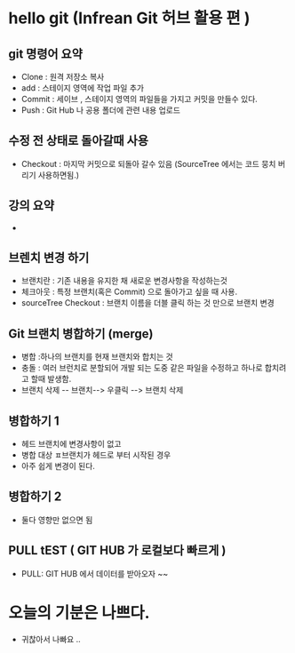 # hello git (Infrean Git 허브 활용 편 )

## git 명령어 요약

- Clone  : 원격 저장소 복사
- add    : 스테이지 영역에 작업 파일 추가
- Commit : 세이브 , 스테이지 영역의 파일들을 가지고 커밋을 만들수 있다.
- Push   : Git Hub 나 공용 폴더에 관련 내용 업로드 

## 수정 전 상태로 돌아갈때 사용 
- Checkout : 마지막 커밋으로 되돌아 갈수 있음 (SourceTree 에서는 코드 뭉치 버리기 사용하면됨.)

## 강의 요약 
- 

## 브렌치 변경 하기 
- 브랜치란 : 기존 내용을 유지한 채 새로운 변경사항을 작성하는것 
- 체크아웃 : 특정 브랜치(혹은 Commit) 으로 돌아가고 싶을 때 사용.
- sourceTree Checkout : 브랜치 이름을 더블 클릭 하는 것 만으로 브랜치 변경 


 ## Git 브랜치 병합하기  (merge)

- 병합 :하나의 브랜치를 현재 브랜치와 합치는 것 
- 충돌 : 여러 브런치로 분할되어 개발 되는 도중 같은 파일을 수정하고 하나로 합치려고 할때 발생함. 
- 브랜치 삭제 -- 브랜치--> 우클릭 --> 브랜치 삭제 

## 병합하기 1 
- 헤드 브랜치에 변경사항이 없고
- 병합 대상 ㅍ브랜치가 헤드로 부터 시작된 경우
- 아주 쉽게 변경이 된다.

## 병합하기 2
- 둘다 영향만 없으면 됨 

## PULL tEST ( GIT HUB 가 로컬보다 빠르게 )
- PULL: GIT HUB 에서 데이터를 받아오자 ~~

# 오늘의 기분은 나쁘다. 
- 귀찮아서 나빠요 .. 